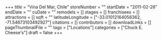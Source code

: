+++
title = "Vina Del Mar, Chile"
storeNumber = ""
startDate = "2011-02-26"
endDate = ""
cuDate = ""
remodels = []
stages = []
franchisees = []
attractions = []
sqft = ""
latitudeLongitude = ["-33.01012164056362, -71.54673103492927"]
citations = []
contributors = []
downloadLinks = []
pageThumbnailFile = ""
tags = ["Locations"]
categories = ["Chuck E. Cheese's"]
draft = false
+++
